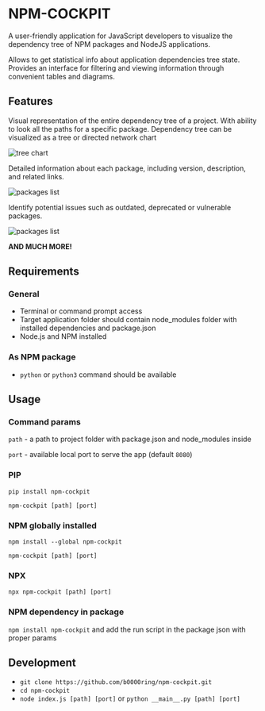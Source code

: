 # NPM-COCKPIT

A user-friendly application for JavaScript developers to visualize the dependency tree of NPM packages and NodeJS applications. 

Allows to get statistical info about application dependencies tree state. Provides an interface for filtering and viewing information through convenient tables and diagrams.

## Features

Visual representation of the entire dependency tree of a project. With ability to look all the paths for a specific package. Dependency tree can be visualized as a tree or directed network chart

![tree chart](https://chartexample.com/images/npm-cockpit/network.jpg)

Detailed information about each package, including version, description, and related links.

![packages list](https://chartexample.com/images/npm-cockpit/list.jpg)

Identify potential issues such as outdated, deprecated or vulnerable packages.

![packages list](https://chartexample.com/images/npm-cockpit/deprecated.jpg)

**AND MUCH MORE!**


## Requirements

### General
- Terminal or command prompt access
- Target application folder should contain node_modules folder with installed dependencies and package.json
- Node.js and NPM installed

### As NPM package
- `python` or `python3` command should be available

## Usage

### Command params

`path` - a path to project folder with package.json and node_modules inside

`port` - available local port to serve the app (default `8080`)

### PIP
`pip install npm-cockpit`

`npm-cockpit [path] [port]`

### NPM globally installed
`npm install --global npm-cockpit`

`npm-cockpit [path] [port]`

### NPX
`npx npm-cockpit [path] [port]`

### NPM dependency in package
`npm install npm-cockpit` and add the run script in the package json with proper params

## Development
- `git clone https://github.com/b0000ring/npm-cockpit.git`
- `cd npm-cockpit`
- `node index.js [path] [port]` or `python __main__.py [path] [port]`

